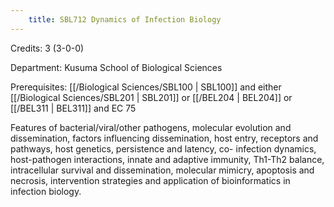 ```yaml
---
    title: SBL712 Dynamics of Infection Biology
---
```

Credits: 3 (3-0-0)

Department: Kusuma School of Biological Sciences

Prerequisites: [[/Biological Sciences/SBL100 | SBL100]] and either [[/Biological Sciences/SBL201 | SBL201]] or [[/BEL204 | BEL204]] or [[/BEL311 | BEL311]] and EC 75

Features of bacterial/viral/other pathogens, molecular evolution and dissemination, factors influencing dissemination, host entry, receptors and pathways, host genetics, persistence and latency, co- infection dynamics, host-pathogen interactions, innate and adaptive immunity, Th1-Th2 balance, intracellular survival and dissemination, molecular mimicry, apoptosis and necrosis, intervention strategies and application of bioinformatics in infection biology.
